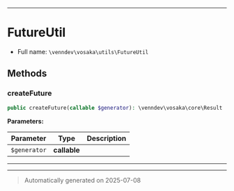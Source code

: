 ***

# FutureUtil





* Full name: `\venndev\vosaka\utils\FutureUtil`




## Methods


### createFuture



```php
public createFuture(callable $generator): \venndev\vosaka\core\Result
```








**Parameters:**

| Parameter | Type | Description |
|-----------|------|-------------|
| `$generator` | **callable** |  |





***

***
> Automatically generated on 2025-07-08

